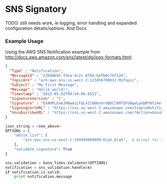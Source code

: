 # SNS Signatory

TODO: still needs work, ie logging, error handling and expanded configuration details/options. And Docs

### Example Usage

Using the AWS SNS Notification example from http://docs.aws.amazon.com/sns/latest/dg/json-formats.html:

```json
{
  "Type" : "Notification",
  "MessageId" : "22b80b92-fdea-4c2c-8f9d-bdfb0c7bf324",
  "TopicArn" : "arn:aws:sns:us-west-2:123456789012:MyTopic",
  "Subject" : "My First Message",
  "Message" : "Hello world!",
  "Timestamp" : "2012-05-02T00:54:06.655Z",
  "SignatureVersion" : "1",
  "Signature" : "EXAMPLEw6JRNwm1LFQL4ICB0bnXrdB8ClRMTQFGBqwLpGbM78tJ4etTwC5zU7O3tS6tGpey3ejedNdOJ+1fkIp9F2/LmNVKb5aFlYq+9rk9ZiPph5YlLmWsDcyC5T+Sy9/umic5S0UQc2PEtgdpVBahwNOdMW4JPwk0kAJJztnc=",
  "SigningCertURL" : "https://sns.us-west-2.amazonaws.com/SimpleNotificationService-f3ecfb7224c7233fe7bb5f59f96de52f.pem",
  "UnsubscribeURL" : "https://sns.us-west-2.amazonaws.com/?Action=Unsubscribe&SubscriptionArn=arn:aws:sns:us-west-2:123456789012:MyTopic:c9135db0-26c4-47ec-8998-413945fb5a96"
}
```


```python
json_string = <see_above>
OPTIONS = {
    "white_list": [
        "arn:aws:sns:us-east-1:199999999999:blah_blah",  # Accept for a specific topic/arn
    ],
    "validate_signature": True
}

sns_validation = bona_fides.Validator(OPTIONS)
notification = sns_validation.handle(m)
if notification.is_valid:
    print notification.message

```